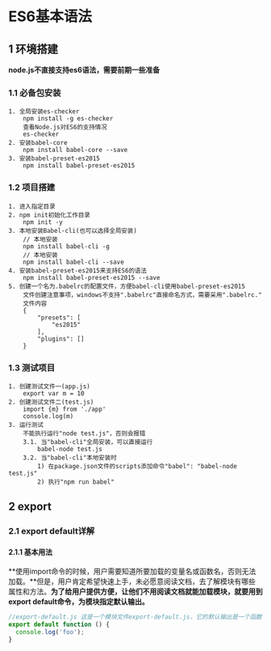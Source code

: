 # ES6基本语法

## 1 环境搭建
**node.js不直接支持es6语法，需要前期一些准备**
### 1.1 必备包安装
```
1. 全局安装es-checker
	npm install -g es-checker
	查看Node.js对ES6的支持情况
	es-checker 
2. 安装babel-core
	npm install babel-core --save
3. 安装babel-preset-es2015
	npm install babel-preset-es2015
```
### 1.2 项目搭建
```
1. 进入指定目录
2. npm init初始化工作目录
	npm init -y
3. 本地安装Babel-cli(也可以选择全局安装)
	// 本地安装
	npm install babel-cli -g
	// 本地安装
	npm install babel-cli --save
4. 安装babel-preset-es2015来支持ES6的语法
	npm install babel-preset-es2015 --save
5. 创建一个名为.babelrc的配置文件，方便babel-cli使用babel-preset-es2015
	文件创建注意事项，windows不支持".babelrc"直接命名方式，需要采用".babelrc."
	文件内容
	{
		"presets": [
			"es2015"
		],
		"plugins": []
	}
```
### 1.3 测试项目
```
1. 创建测试文件一(app.js)
	export var m = 10
2. 创建测试文件二(test.js)
	import {m} from './app'
	console.log(m)
3. 运行测试
	不能执行运行"node test.js"，否则会报错
	3.1. 当"babel-cli"全局安装，可以直接运行
		babel-node test.js
	3.2. 当"babel-cli"本地安装时
		1) 在package.json文件的scripts添加命令"babel": "babel-node test.js"
		2) 执行"npm run babel"
```


## 2 export

### 2.1 export default详解

#### 2.1.1 基本用法
**使用import命令的时候，用户需要知道所要加载的变量名或函数名，否则无法加载。**但是，用户肯定希望快速上手，未必愿意阅读文档，去了解模块有哪些属性和方法。**为了给用户提供方便，让他们不用阅读文档就能加载模块，就要用到export default命令，为模块指定默认输出。**
```javascript
//export-default.js 这是一个模块文件export-default.js，它的默认输出是一个函数
export default function () {
  console.log('foo');
}
```